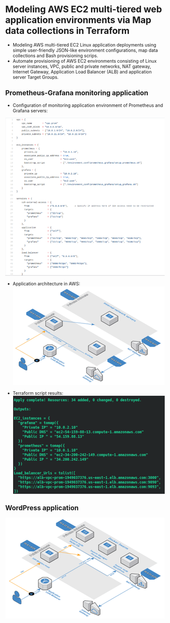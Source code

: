 # Modeling AWS EC2 multi-tiered web application environments via Map data collections in Terraform

- Modeling AWS multi-tiered EC2 Linux application deployments using simple user-friendly JSON-like environment configurations, map data collections and Bash provisioning scrips.
- Automate provisioning of AWS EC2 environments consisting of Linux server instances, VPC, public and private networks, NAT gateway, Internet Gateway, Application Load Balancer (ALB) and application server Target Groups.

## Prometheus-Grafana monitoring application

- Configuration of monitoring application environment of Prometheus and Grafana servers:

![Prometheus Grafana config](./docs/images/environment_config.png)


- Application architecture in AWS:
![Prometheus Grafana Architecture](./docs/images/Prometheus-Grafana_Architecture.png)


- Terraform script results:
![Terraform output](./docs/images/Terraform_output.png)

## WordPress application
![Web Application Environment Arhitecture](./docs/images/WordPress_Architecture.png)
